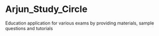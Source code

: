 # Arjun_Study_Circle
Education application for various exams by providing materials, sample questions and tutorials
